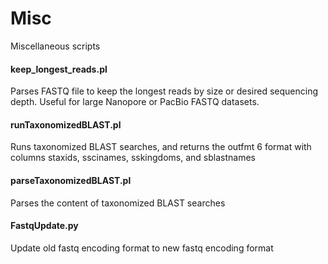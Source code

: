 # Misc
Miscellaneous scripts

#### keep_longest_reads.pl
Parses FASTQ file to keep the longest reads by size or desired sequencing depth.
Useful for large Nanopore or PacBio FASTQ datasets.

#### runTaxonomizedBLAST.pl
Runs taxonomized BLAST searches, and returns the outfmt 6 format with columns staxids, sscinames, sskingdoms, and sblastnames

#### parseTaxonomizedBLAST.pl
Parses the content of taxonomized BLAST searches

#### FastqUpdate.py
Update old fastq encoding format to new fastq encoding format
